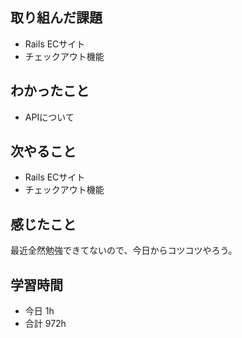 ## 取り組んだ課題
- Rails ECサイト
- チェックアウト機能

## わかったこと
- APIについて

## 次やること
- Rails ECサイト
- チェックアウト機能

## 感じたこと
最近全然勉強できてないので、今日からコツコツやろう。

## 学習時間
- 今日 1h
- 合計 972h
